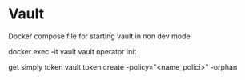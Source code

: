 # Vault
Docker compose file for starting vault in non dev mode

docker exec -it vault vault operator init

get simply token
vault token create -policy="<name_polici>" -orphan

